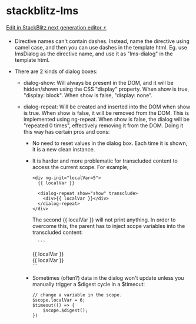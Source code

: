 # stackblitz-lms

[Edit in StackBlitz next generation editor ⚡️](https://stackblitz.com/~/github.com/hellznrg/stackblitz-lms)

- Directive names can't contain dashes. Instead, name the directive using camel case, and then you can use dashes in the template html. Eg. use lmsDialog as the directive name, and use it as "lms-dialog" in the template html.

- There are 2 kinds of dialog boxes:

  - dialog-show: Will always be present in the DOM, and it will be hidden/shown using the CSS "display" property. When show is true, "display: block". When show is false, "display: none".

  - dialog-repeat: Will be created and inserted into the DOM when show is true. When show is false, it will be removed from the DOM. This is implemented using ng-repeat. When show is false, the dialog will be "repeated 0 times", effectively removing it from the DOM. Doing it this way has certain pros and cons:

    - No need to reset values in the dialog box. Each time it is shown, it is a new clean instance.
    - It is harder and more problematic for transcluded content to access the current scope. For example,

      ```
      <div ng-init="localVar=5">
        {{ localVar }}

        <dialog-repeat show="show" transclude>
          <div>{{ localVar }}</div>
        </dialog-repeat>
      </div>
      ```

      The second {{ localVar }} will not print anything. In order to overcome this, the parent has to inject scope variables into the transcluded content:

            ```

      <div ng-init="localVar=5">
        {{ localVar }}

        <dialog-repeat show="show" transclude transcluded-scope-0="localVar">
          <div>{{ localVar }}</div>
        </dialog-repeat>
      </div>
      ```

    - Sometimes (often?) data in the dialog won't update unless you manually trigger a $digest cycle in a $timeout:

      ```
      // change a variable in the scope.
      $scope.localVar = 6;
      $timeout(() => {
          $scope.$digest();
      })
      ```
